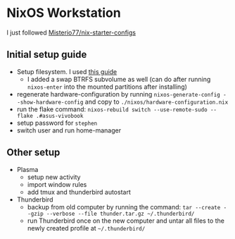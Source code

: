# NixOS Workstation
I just followed [Misterio77/nix-starter-configs](https://github.com/Misterio77/nix-starter-configs)

## Initial setup guide

- Setup filesystem. I used [this guide](https://nixos.wiki/wiki/Btrfs)
  - I added a swap BTRFS subvolume as well (can do after running `nixos-enter` into the mounted partitions after installing)
- regenerate hardware-configuration by running `nixos-generate-config --show-hardware-config` and copy to `./nixos/hardware-configuration.nix`
- run the flake command: `nixos-rebuild switch --use-remote-sudo --flake .#asus-vivobook`
- setup password for `stephen`
- switch user and run home-manager

## Other setup
- Plasma
  - setup new activity
  - import window rules
  - add tmux and thunderbird autostart
- Thunderbird
  - backup from old computer by running the command: `tar --create --gzip --verbose --file thunder.tar.gz ~/.thunderbird/`
  - run Thunderbird once on the new computer and untar all files to the newly created profile at `~/.thunderbird/`
